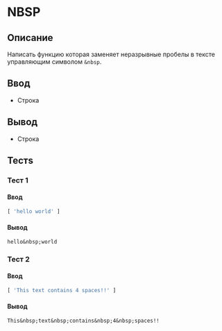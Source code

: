 # NBSP

## Описание
Написать функцию которая заменяет неразрывные пробелы в тексте управляющим символом `&nbsp`.

## Ввод
- Строка

## Вывод
- Строка

## Тестs

### Тест 1

#### Ввод
```js
[ 'hello world' ]
```

#### Вывод
```
hello&nbsp;world
```

### Тест 2

#### Ввод
```js
[ 'This text contains 4 spaces!!' ]
```

#### Вывод
```
This&nbsp;text&nbsp;contains&nbsp;4&nbsp;spaces!!
```
